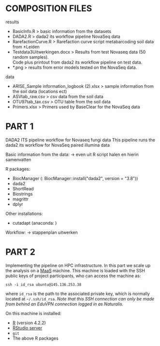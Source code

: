 # COMPOSITION FILES

results
- BasicInfo.R > basic information from the datasets
- DADA2.R > dada2 its workflow pipeline NovaSeq data
- RarefactionCurve.R > Rarefaction curve script metabarcoding soil data from ±Leiden
- Testdata3Uitwerkingen.docx > Results from test Novaseq data (50 random samples).  
                              Code plus printout from dada2 its workflow pipeline on test data.
- *.png > results from error models tested on the NovaSeq data.

data
- ARISE_Sample information_logbook (2).xlsx > sample information from the soil data (locations ect)
- ASVtab_raw.csv > csv data from the soil data
- OTU97tab_tax.csv > OTU table from the soil data
- Primers.xlsx > Primers used by BaseClear for the NovaSeq data

# PART 1

DADA2 ITS pipeline workflow for Novaseq fungi data
This pipeline runs the dada2 its workflow for NovaSeq paired illumina data

Basic information from the data:
-> even uit R script halen en hierin samenvatten

R packages:
- BiocManager (: BiocManager::install("dada2", version = "3.8"))
- dada2
- ShortRead
- Biostrings
- magrittr
- dplyr

Other installations:
- cutadapt (anaconda: )

Workflow:
-> stappenplan uitwerken

# PART 2

Implementing the pipeline on HPC infrastructure. In this part we scale
up the analysis on a [MaaS](https://maas.io/how-it-works) machine. This 
machine is loaded with the SSH public keys of project participants, who
can access the machine as:

    ssh -i id_rsa ubuntu@145.136.253.38
 
where `id_rsa` is the path to the associated private key, which is 
normally located at `~/.ssh/id_rsa`. *Note that this SSH connection can 
only be made from behind an EduVPN connection logged in as Naturalis.*

On this machine is installed:

- [R](https://linuxize.com/post/how-to-install-r-on-ubuntu-20-04/) (version 4.2.2)
- [RStudio server](https://www.how2shout.com/linux/install-rstudio-server-open-source-on-ubuntu-20-04-lts/)
- `git`
- The above R packages
